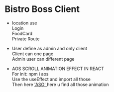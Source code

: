 # Bistro Boss Client 

* location use</br>
 Login </br>
 FoodCard</br>
 Private Route </br>

* User define as admin and only client </br>
   Client can one page </br>
   Admin user can different page </br>

* AOS SCROLL ANIMATION EFFECT IN REACT</br>
 For init: npm i aos </br> 
  Use the useEffect and import all those  </br>
  Then here <a href="https://michalsnik.github.io/aos/">'ASO' </a> here u find all those animation